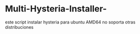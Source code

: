 # Multi-Hysteria-Installer-
este script instalar hysteria para ubuntu AMD64 no soporta otras distribuciones 
